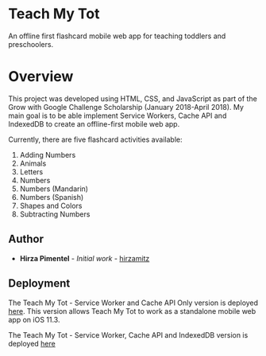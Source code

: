 # Teach My Tot
An offline first flashcard mobile web app for teaching toddlers and preschoolers. 

# Overview
This project was developed using HTML, CSS, and JavaScript as part of the Grow with Google Challenge Scholarship (January 2018-April 2018). My main goal is to be able implement Service Workers, Cache API and IndexedDB to create an offline-first mobile web app.

Currently, there are five flashcard activities available:
1. Adding Numbers 
2. Animals
3. Letters
4. Numbers
5. Numbers (Mandarin)
6. Numbers (Spanish)
7. Shapes and Colors
8. Subtracting Numbers

## Author
* **Hirza Pimentel** - *Initial work* - [hirzamitz](https://github.com/hirzamitz)

## Deployment
The Teach My Tot - Service Worker and Cache API Only version is deployed [here](https://teachmytot.netlify.com). This version allows Teach My Tot to work as a standalone mobile web app on iOS 11.3.

The Teach My Tot - Service Worker, Cache API and IndexedDB version is deployed [here](https://testteachmytot.netlify.com)
